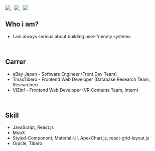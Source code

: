 <div>
    <a href="https://www.linkedin.com/in/donghyun-kim-521247235/">
        <img src="https://img.shields.io/badge/-LinkedIn-blue?style=flat-square&logo=Linkedin&logoColor=white&link=https://www.linkedin.com/in/%EB%8F%99%ED%98%84-%EA%B9%80-521247235/">
    </a>&nbsp;
    <a href="https://www.notion.so/jamesdonghyunkim/_DonghyunKim-bcc26f23239540a9b495996b55467e9f">
        <img src="http://img.shields.io/badge/-Notion-black?style=flat&logo=Notion&link=https://www.notion.so/jamesdonghyunkim/_DonghyunKim-bcc26f23239540a9b495996b55467e9f"/>
    </a>&nbsp;
    <a href="https://instagram.com">
        <img src="http://img.shields.io/badge/-Instagram-black?style=flat&logo=Instagram&link=https://instagram.com/">
    </a>
</div>

## Who i am?
 
- I am always serious about building user-friendly systems.

<br>

## Carrer

- eBay Japan - Software Engineer (Front Dev Team)
- TmaxTibero - Frontend Web Developer (Database Research Team, Researcher)
- VIZinf - Frontend Web Developer (VR Contents Team, Intern)

<br>

## Skill

- JavaScript, React.js
- MobX
- Styled-Component, Material-UI, ApexChart.js, react-grid-layout.js
- Oracle, Tibero
